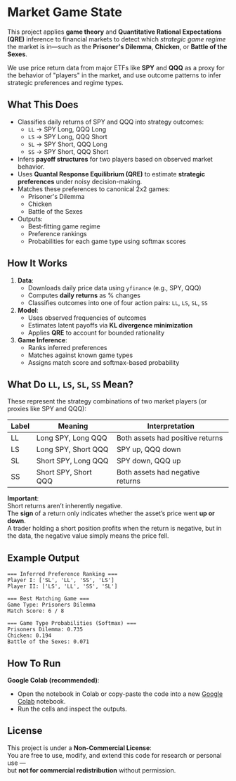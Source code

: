 # Market Game State

This project applies **game theory** and **Quantitative Rational Expectations (QRE)** inference to financial markets to detect which *strategic game regime* the market is in—such as the **Prisoner's Dilemma**, **Chicken**, or **Battle of the Sexes**.

We use price return data from major ETFs like **SPY** and **QQQ** as a proxy for the behavior of "players" in the market, and use outcome patterns to infer strategic preferences and regime types.

## What This Does

- Classifies daily returns of SPY and QQQ into strategy outcomes:
  - `LL` → SPY Long, QQQ Long
  - `LS` → SPY Long, QQQ Short
  - `SL` → SPY Short, QQQ Long
  - `SS` → SPY Short, QQQ Short
- Infers **payoff structures** for two players based on observed market behavior.
- Uses **Quantal Response Equilibrium (QRE)** to estimate **strategic preferences** under noisy decision-making.
- Matches these preferences to canonical 2x2 games:
  - Prisoner's Dilemma
  - Chicken
  - Battle of the Sexes
- Outputs:
  - Best-fitting game regime
  - Preference rankings
  - Probabilities for each game type using softmax scores

## How It Works

1. **Data**:
   - Downloads daily price data using `yfinance` (e.g., SPY, QQQ)
   - Computes **daily returns** as % changes
   - Classifies outcomes into one of four action pairs: `LL`, `LS`, `SL`, `SS`
2. **Model**:
   - Uses observed frequencies of outcomes
   - Estimates latent payoffs via **KL divergence minimization**
   - Applies **QRE** to account for bounded rationality
3. **Game Inference**:
   - Ranks inferred preferences
   - Matches against known game types
   - Assigns match score and softmax-based probability

## What Do `LL`, `LS`, `SL`, `SS` Mean?

These represent the strategy combinations of two market players (or proxies like SPY and QQQ):

| Label | Meaning              | Interpretation                  |
|-------|----------------------|----------------------------------|
| LL    | Long SPY, Long QQQ   | Both assets had positive returns |
| LS    | Long SPY, Short QQQ  | SPY up, QQQ down                 |
| SL    | Short SPY, Long QQQ  | SPY down, QQQ up                 |
| SS    | Short SPY, Short QQQ | Both assets had negative returns |

**Important**:  
Short returns aren’t inherently negative.  
The **sign** of a return only indicates whether the asset’s price went **up or down**.  
A trader holding a short position profits when the return is negative, but in the data, the negative value simply means the price fell.

## Example Output

```
=== Inferred Preference Ranking ===
Player I: ['SL', 'LL', 'SS', 'LS']
Player II: ['LS', 'LL', 'SS', 'SL']

=== Best Matching Game ===
Game Type: Prisoners Dilemma
Match Score: 6 / 8

=== Game Type Probabilities (Softmax) ===
Prisoners Dilemma: 0.735
Chicken: 0.194
Battle of the Sexes: 0.071
```

## How To Run

**Google Colab (recommended)**:
- Open the notebook in Colab or copy-paste the code into a new [Google Colab](https://colab.research.google.com/) notebook.
- Run the cells and inspect the outputs.

## License

This project is under a **Non-Commercial License**:  
You are free to use, modify, and extend this code for research or personal use —  
but **not for commercial redistribution** without permission.
